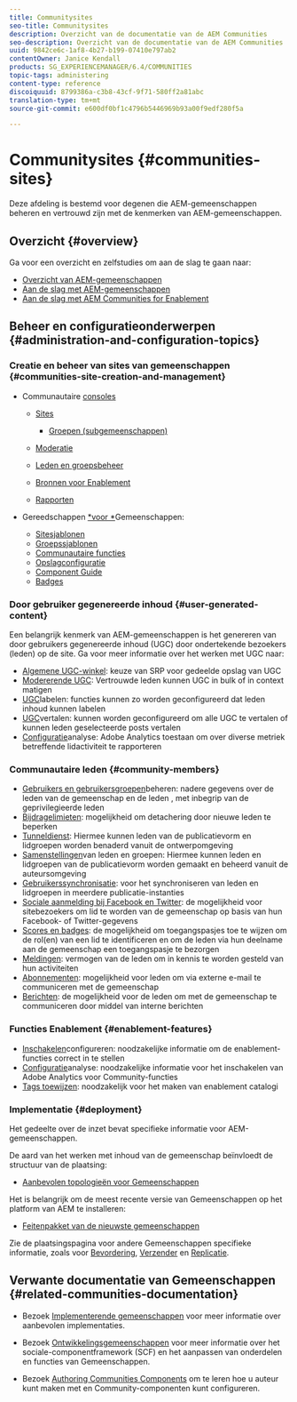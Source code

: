 ```yaml
---
title: Communitysites
seo-title: Communitysites
description: Overzicht van de documentatie van de AEM Communities
seo-description: Overzicht van de documentatie van de AEM Communities
uuid: 9842ce6c-1af8-4b27-b199-07410e797ab2
contentOwner: Janice Kendall
products: SG_EXPERIENCEMANAGER/6.4/COMMUNITIES
topic-tags: administering
content-type: reference
discoiquuid: 8799386a-c3b8-43cf-9f71-580ff2a81abc
translation-type: tm+mt
source-git-commit: e600df0bf1c4796b5446969b93a00f9edf280f5a

---
```



# Communitysites {#communities-sites}

Deze afdeling is bestemd voor degenen die AEM-gemeenschappen beheren en vertrouwd zijn met de kenmerken van AEM-gemeenschappen.

## Overzicht {#overview}

Ga voor een overzicht en zelfstudies om aan de slag te gaan naar:

* [Overzicht van AEM-gemeenschappen](overview.md)
* [Aan de slag met AEM-gemeenschappen](getting-started.md)
* [Aan de slag met AEM Communities for Enablement](getting-started-enablement.md)

## Beheer en configuratieonderwerpen {#administration-and-configuration-topics}

### Creatie en beheer van sites van gemeenschappen {#communities-site-creation-and-management}

* Communautaire [consoles](consoles.md)

   * [Sites](sites-console.md)

      * [Groepen (subgemeenschappen)](groups.md)
   * [Moderatie](moderation.md)
   * [Leden en groepsbeheer](members.md)
   * [Bronnen voor Enablement](resources.md)
   * [Rapporten](reports.md)


* Gereedschappen [*voor *](tools.md)Gemeenschappen:

   * [Sitesjablonen](sites.md)
   * [Groepssjablonen](tools-groups.md)
   * [Communautaire functies](functions.md)
   * [Opslagconfiguratie](srp-config.md)
   * [Component Guide](components-guide.md)
   * [Badges](badges.md)


### Door gebruiker gegenereerde inhoud {#user-generated-content}

Een belangrijk kenmerk van AEM-gemeenschappen is het genereren van door gebruikers gegenereerde inhoud (UGC) door ondertekende bezoekers (leden) op de site. Ga voor meer informatie over het werken met UGC naar:

* [Algemene UGC-winkel](working-with-srp.md): keuze van SRP voor gedeelde opslag van UGC
* [Modererende UGC](moderate-ugc.md): Vertrouwde leden kunnen UGC in bulk of in context matigen
* [UGC](tag-ugc.md)labelen: functies kunnen zo worden geconfigureerd dat leden inhoud kunnen labelen
* [UGC](translate-ugc.md)vertalen: kunnen worden geconfigureerd om alle UGC te vertalen of kunnen leden geselecteerde posts vertalen
* [Configuratie](analytics.md)analyse: Adobe Analytics toestaan om over diverse metriek betreffende lidactiviteit te rapporteren

### Communautaire leden {#community-members}

* [Gebruikers en gebruikersgroepen](users.md)beheren: nadere gegevens over de leden van de gemeenschap en de leden , met inbegrip van de geprivilegieerde leden
* [Bijdragelimieten](limits.md): mogelijkheid om detachering door nieuwe leden te beperken
* [Tunneldienst](deploy-communities.md#tunnel-service-on-author): Hiermee kunnen leden van de publicatievorm en lidgroepen worden benaderd vanuit de ontwerpomgeving
* [Samenstellingen](members.md)van leden en groepen: Hiermee kunnen leden en lidgroepen van de publicatievorm worden gemaakt en beheerd vanuit de auteursomgeving
* [Gebruikerssynchronisatie](sync.md): voor het synchroniseren van leden en lidgroepen in meerdere publicatie-instanties
* [Sociale aanmelding bij Facebook en Twitter](social-login.md): de mogelijkheid voor sitebezoekers om lid te worden van de gemeenschap op basis van hun Facebook- of Twitter-gegevens
* [Scores en badges](implementing-scoring.md): de mogelijkheid om toegangspasjes toe te wijzen om de rol(en) van een lid te identificeren en om de leden via hun deelname aan de gemeenschap een toegangspasje te bezorgen
* [Meldingen](notifications.md): vermogen van de leden om in kennis te worden gesteld van hun activiteiten
* [Abonnementen](subscriptions.md): mogelijkheid voor leden om via externe e-mail te communiceren met de gemeenschap
* [Berichten](messaging.md): de mogelijkheid voor de leden om met de gemeenschap te communiceren door middel van interne berichten

### Functies Enablement {#enablement-features}

* [Inschakelen](enablement.md)configureren: noodzakelijke informatie om de enablement-functies correct in te stellen
* [Configuratie](analytics.md)analyse: noodzakelijke informatie voor het inschakelen van Adobe Analytics voor Community-functies
* [Tags toewijzen](tag-resources.md): noodzakelijk voor het maken van enablement catalogi

### Implementatie {#deployment}

Het gedeelte over de inzet bevat specifieke informatie voor AEM-gemeenschappen.

De aard van het werken met inhoud van de gemeenschap beïnvloedt de structuur van de plaatsing:

* [Aanbevolen topologieën voor Gemeenschappen](topologies.md)

Het is belangrijk om de meest recente versie van Gemeenschappen op het platform van AEM te installeren:

* [Feitenpakket van de nieuwste gemeenschappen](deploy-communities.md#latestfeaturepack)

Zie de plaatsingspagina voor andere Gemeenschappen specifieke informatie, zoals voor [Bevordering](upgrade.md), [Verzender](dispatcher.md) en [Replicatie](deploy-communities.md#replication-agents-on-author).

## Verwante documentatie van Gemeenschappen {#related-communities-documentation}

* Bezoek [Implementerende gemeenschappen](deploy-communities.md) voor meer informatie over aanbevolen implementaties.

* Bezoek [Ontwikkelingsgemeenschappen](communities.md) voor meer informatie over het sociale-componentframework (SCF) en het aanpassen van onderdelen en functies van Gemeenschappen.

* Bezoek [Authoring Communities Components](author-communities.md) om te leren hoe u auteur kunt maken met en Community-componenten kunt configureren.
